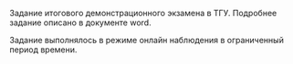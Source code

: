 Задание итогового демонстрационного экзамена в ТГУ.
Подробнее задание описано в документе word.

Задание выполнялось в режиме онлайн наблюдения в ограниченный период времени.